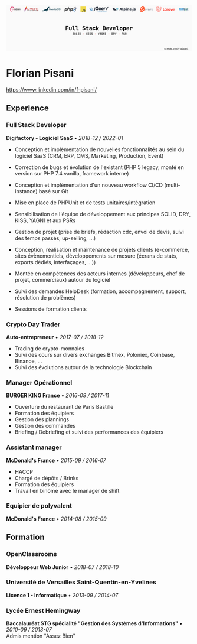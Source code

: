 <div style="text-align: center;"><img src="banner.png"></div>

# Florian Pisani
https://www.linkedin.com/in/f-pisani/


## Experience
### Full Stack Developer
**Digifactory - Logiciel SaaS** • *2018-12 / 2022-01*
- Conception et implémentation de nouvelles fonctionnalités au sein du logiciel SaaS (CRM, ERP, CMS, Marketing, Production, Event)
- Correction de bugs et évolution de l'existant (PHP 5 legacy, monté en version sur PHP 7.4 vanilla, framework interne)
- Conception et implémentation d'un nouveau workflow CI/CD (multi-instance) basé sur Git
- Mise en place de PHPUnit et de tests unitaires/intégration
- Sensibilisation de l'équipe de développement aux principes SOLID, DRY, KISS, YAGNI et aux PSRs


- Gestion de projet (prise de briefs, rédaction cdc, envoi de devis, suivi des temps passés, up-selling, ...)
- Conception, réalisation et maintenance de projets clients (e-commerce, sites évènementiels, développements sur mesure (écrans de stats, exports dédiés, interfaçages, ...))


- Montée en compétences des acteurs internes (développeurs, chef de projet, commerciaux) autour du logiciel
- Suivi des demandes HelpDesk (formation, accompagnement, support, résolution de problèmes)
- Sessions de formation clients

### Crypto Day Trader
**Auto-entrepreneur** • *2017-07 / 2018-12*
- Trading de crypto-monnaies
- Suivi des cours sur divers exchanges Bitmex, Poloniex, Coinbase, Binance, ...
- Suivi des évolutions autour de la technologie Blockchain

### Manager Opérationnel
**BURGER KING France** • *2016-09 / 2017-11*
- Ouverture du restaurant de Paris Bastille
- Formation des équipiers
- Gestion des plannings
- Gestion des commandes
- Briefing / Debriefing et suivi des performances des équipiers

### Assistant manager
**McDonald's France** • *2015-09 / 2016-07*
- HACCP
- Chargé de dépôts / Brinks
- Formation des équipiers
- Travail en binôme avec le manager de shift

### Equipier de polyvalent
**McDonald's France** • *2014-08 / 2015-09*


## Formation
### OpenClassrooms
**Développeur Web Junior** • *2018-07 / 2018-10*

### Université de Versailles Saint-Quentin-en-Yvelines
**Licence 1 - Informatique** • *2013-09 / 2014-07*

### Lycée Ernest Hemingway
**Baccalauréat STG spécialité "Gestion des Systèmes d'Informations"** • *2010-09 / 2013-07*  
Admis mention "Assez Bien"
